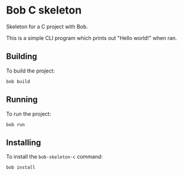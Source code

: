 # Bob C skeleton

Skeleton for a C project with Bob.

This is a simple CLI program which prints out "Hello world!" when ran.

## Building

To build the project:

```console
bob build
```

## Running

To run the project:

```console
bob run
```

## Installing

To install the `bob-skeleton-c` command:

```console
bob install
```

